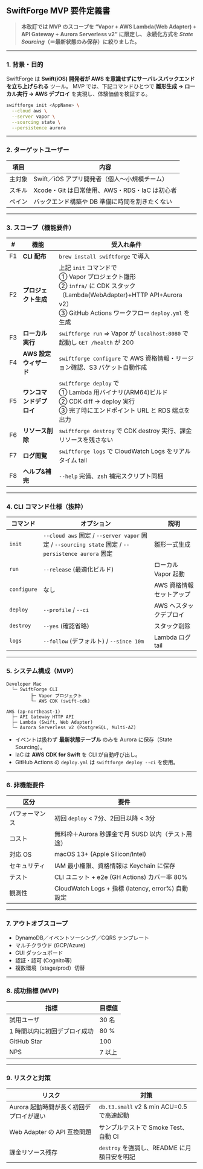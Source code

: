 ## SwiftForge MVP 要件定義書

> **本改訂では MVP のスコープを “Vapor + AWS Lambda(Web Adapter) + API Gateway + Aurora Serverless v2” に限定し、
> 永続化方式を *State Sourcing*（＝最新状態のみ保存）に絞りました。**

---

### 1. 背景・目的

SwiftForge は **Swift(iOS) 開発者が AWS を意識せずにサーバレスバックエンドを立ち上げられる** ツール。
MVP では、下記コマンドひとつで **雛形生成 → ローカル実行 → AWS デプロイ** を実現し、体験価値を検証する。

```bash
swiftforge init <AppName> \
  --cloud aws \
  --server vapor \
  --sourcing state \
  --persistence aurora
```

---

### 2. ターゲットユーザー

| 項目  | 内容                               |
|-----|----------------------------------|
| 主対象 | Swift／iOS アプリ開発者（個人～小規模チーム）      |
| スキル | Xcode・Git は日常使用、AWS・RDS・IaC は初心者 |
| ペイン | バックエンド構築や DB 準備に時間を割きたくない        |

---

### 3. スコープ（機能要件）

| #  | 機能              | 受入れ条件                                                                                                                                           |
|----|-----------------|-------------------------------------------------------------------------------------------------------------------------------------------------|
| F1 | **CLI 配布**      | `brew install swiftforge` で導入                                                                                                                   |
| F2 | **プロジェクト生成**    | 上記 `init` コマンドで<br>① Vapor プロジェクト雛形<br>② `infra/` に CDK スタック（Lambda(WebAdapter)+HTTP API+Aurora v2）<br>③ GitHub Actions ワークフロー `deploy.yml` を生成 |
| F3 | **ローカル実行**      | `swiftforge run` ⇒ Vapor が `localhost:8080` で起動し `GET /health` が 200                                                                            |
| F4 | **AWS 設定ウィザード** | `swiftforge configure` で AWS 資格情報・リージョン確認、S3 バケット自動作成                                                                                           |
| F5 | **ワンコマンドデプロイ**  | `swiftforge deploy` で<br>① Lambda 用バイナリ(ARM64)ビルド<br>② CDK diff → deploy 実行<br>③ 完了時にエンドポイント URL と RDS 端点を出力                                    |
| F6 | **リソース削除**      | `swiftforge destroy` で CDK destroy 実行、課金リソースを残さない                                                                                               |
| F7 | **ログ閲覧**        | `swiftforge logs` で CloudWatch Logs をリアルタイム tail                                                                                                |
| F8 | **ヘルプ&補完**      | `--help` 完備、zsh 補完スクリプト同梱                                                                                                                       |

---

### 4. CLI コマンド仕様（抜粋）

| コマンド        | オプション                                                                                      | 説明             |
|-------------|--------------------------------------------------------------------------------------------|----------------|
| `init`      | `--cloud aws` 固定 / `--server vapor` 固定 / `--sourcing state` 固定 / `--persistence aurora` 固定 | 雛形一式生成         |
| `run`       | `--release` (最適化ビルド)                                                                       | ローカル Vapor 起動  |
| `configure` | なし                                                                                         | AWS 資格情報セットアップ |
| `deploy`    | `--profile` / `--ci`                                                                       | AWS へスタックデプロイ  |
| `destroy`   | `--yes` (確認省略)                                                                             | スタック削除         |
| `logs`      | `--follow` (デフォルト) / `--since 10m`                                                         | Lambda ログ tail |

---

### 5. システム構成（MVP）

```
Developer Mac
  └─ SwiftForge CLI
         ├─ Vapor プロジェクト
         └─ AWS CDK (swift-cdk)

AWS (ap-northeast-1)
  ├─ API Gateway HTTP API
  ├─ Lambda (Swift, Web Adapter)
  └─ Aurora Serverless v2 (PostgreSQL, Multi-AZ)
```

* イベントは扱わず **最新状態テーブル** のみを Aurora に保存（State Sourcing）。
* IaC は **AWS CDK for Swift** を CLI が自動呼び出し。
* GitHub Actions の `deploy.yml` は `swiftforge deploy --ci` を使用。

---

### 6. 非機能要件

| 区分      | 要件                                          |
|---------|---------------------------------------------|
| パフォーマンス | 初回 `deploy` < 7分、2回目以降 < 3分                 |
| コスト     | 無料枠＋Aurora 秒課金で月 5USD 以内（テスト用途）             |
| 対応 OS   | macOS 13+ (Apple Silicon/Intel)             |
| セキュリティ  | IAM 最小権限、資格情報は Keychain に保存                 |
| テスト     | CLI ユニット + e2e (GH Actions) カバー率 80%        |
| 観測性     | CloudWatch Logs + 指標 (latency, error%) 自動設定 |

---

### 7. アウトオブスコープ

* DynamoDB／イベントソーシング／CQRS テンプレート
* マルチクラウド (GCP/Azure)
* GUI ダッシュボード
* 認証・認可 (Cognito等)
* 複数環境（stage/prod）切替

---

### 8. 成功指標 (MVP)

| 指標              | 目標値  |
|-----------------|------|
| 試用ユーザ           | 30 名 |
| 1 時間以内に初回デプロイ成功 | 80 % |
| GitHub Star     | 100  |
| NPS             | 7 以上 |

---

### 9. リスクと対策

| リスク                     | 対策                                   |
|-------------------------|--------------------------------------|
| Aurora 起動時間が長く初回デプロイが遅い | `db.t3.small` v2 & min ACU=0.5 で高速起動 |
| Web Adapter の API 互換問題  | サンプルテストで Smoke Test、自動 CI            |
| 課金リソース残存                | `destroy` を強調し、README に月額目安を明記       |